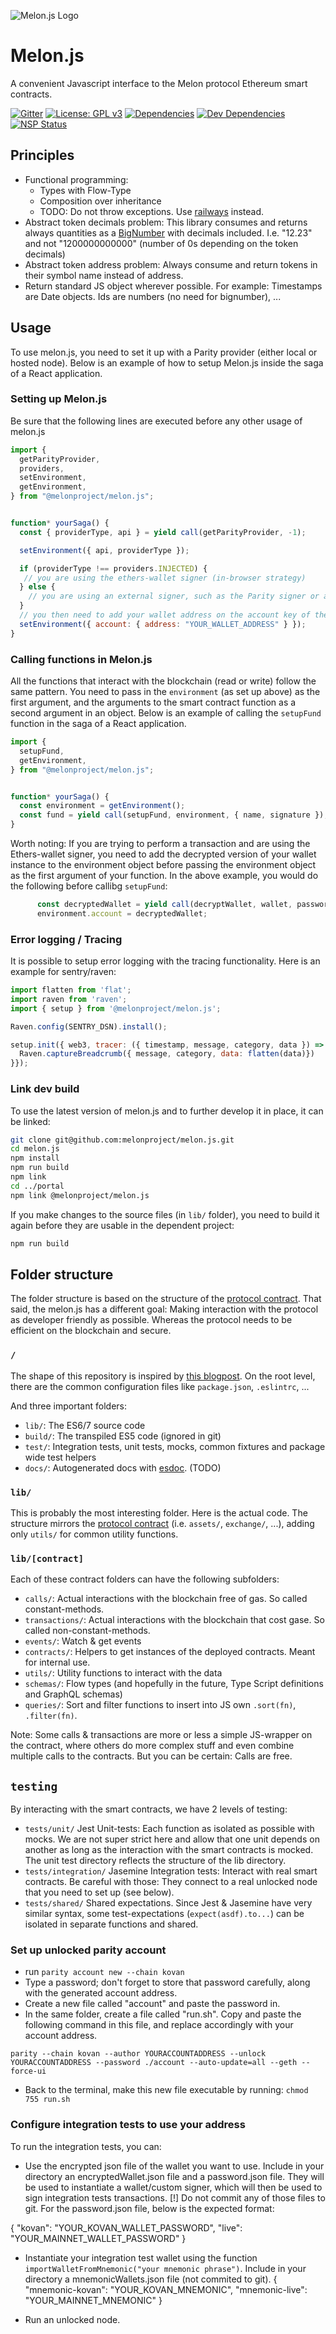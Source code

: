 ![Melon.js Logo](https://github.com/melonproject/branding/blob/master/melonjs/03_melonjs_logo.png?raw=true)

Melon.js
========

A convenient Javascript interface to the Melon protocol Ethereum smart contracts.

[![Gitter][gitter-badge]][gitter-url]
[![License: GPL v3][license-badge]][license-badge-url]
[![Dependencies][dependencies-badge]][dependencies-badge-url]
[![Dev Dependencies][devDependencies-badge]][devDependencies-badge-url]
[![NSP Status][NSP Status badge]][NSP Status]

## Principles

- Functional programming:
  - Types with Flow-Type
  - Composition over inheritance
  - TODO: Do not throw exceptions. Use [railways](http://fsharpforfunandprofit.com/rop/) instead.
- Abstract token decimals problem: This library consumes and returns always
  quantities as a [BigNumber] with decimals included. I.e. "12.23" and not 
  "1200000000000" (number of 0s depending on the token decimals)
- Abstract token address problem: Always consume and return tokens in their 
  symbol name instead of address.
- Return standard JS object wherever possible. For example: Timestamps are Date objects. Ids are numbers (no need for bignumber), ...

## Usage

To use melon.js, you need to set it up with a Parity provider (either local or hosted node). Below is an example of how to setup Melon.js inside the saga of a React application.

### Setting up Melon.js

Be sure that the following lines are executed before any other usage of
melon.js

```javascript
import {
  getParityProvider,
  providers,
  setEnvironment,
  getEnvironment,
} from "@melonproject/melon.js";


function* yourSaga() {
  const { providerType, api } = yield call(getParityProvider, -1);

  setEnvironment({ api, providerType });

  if (providerType !== providers.INJECTED) {
   // you are using the ethers-wallet signer (in-browser strategy)
  } else {
    // you are using an external signer, such as the Parity signer or an unlocked node
  }
  // you then need to add your wallet address on the account key of the environment object
  setEnvironment({ account: { address: "YOUR_WALLET_ADDRESS" } });
}
```

### Calling functions in Melon.js

All the functions that interact with the blockchain (read or write) follow the same pattern. You need to pass in the `environment` (as set up above) as the first argument, and the arguments to the smart contract function as a second argument in an object. Below is an example of calling the `setupFund` function in the saga of a React application.

```javascript
import {
  setupFund,
  getEnvironment,
} from "@melonproject/melon.js";


function* yourSaga() {
  const environment = getEnvironment();
  const fund = yield call(setupFund, environment, { name, signature });
}
```

Worth noting: If you are trying to perform a transaction and are using the Ethers-wallet signer, you need to add the decrypted version of your wallet instance to the environment object before passing the environment object as the first argument of your function. In the above example, you would do the following before callibg `setupFund`: 

```javascript
      const decryptedWallet = yield call(decryptWallet, wallet, password);
      environment.account = decryptedWallet;
 ```



### Error logging / Tracing
It is possible to setup error logging with the tracing functionality. Here is an example for sentry/raven:

```javascript
import flatten from 'flat';
import raven from 'raven';
import { setup } from '@melonproject/melon.js';

Raven.config(SENTRY_DSN).install();

setup.init({ web3, tracer: ({ timestamp, message, category, data }) => {
  Raven.captureBreadcrumb({ message, category, data: flatten(data)})
}});
```

### Link dev build

To use the latest version of melon.js and to further develop it in place,
it can be linked:

```bash
git clone git@github.com:melonproject/melon.js.git
cd melon.js
npm install
npm run build
npm link
cd ../portal
npm link @melonproject/melon.js
```

If you make changes to the source files (in `lib/` folder), you need to
build it again before they are usable in the dependent project:
```bash
npm run build
```

## Folder structure

The folder structure is based on the structure of the 
[protocol contract]. That said, the melon.js has a different
goal: Making interaction with the protocol as developer friendly as possible.
Whereas the protocol needs to be efficient on the blockchain and secure.


### `/`
The shape of this repository is inspired by [this blogpost][hacker noon react lib].
On the root level, there are the common configuration files like `package.json`,
`.eslintrc`, ...

And three important folders:

- `lib/`: The ES6/7 source code
- `build/`: The transpiled ES5 code (ignored in git)
- `test/`: Integration tests, unit tests, mocks, common fixtures and package 
  wide test helpers
- `docs/`: Autogenerated docs with [esdoc]. (TODO)


### `lib/`
This is probably the most interesting folder. Here is the actual code. The 
structure mirrors the [protocol contract] (i.e. `assets/`, `exchange/`, ...),
adding only `utils/` for common utility functions.

### `lib/[contract]`
Each of these contract folders can have the following subfolders:

- `calls/`: Actual interactions with the blockchain free of gas.
  So called constant-methods.
- `transactions/`: Actual interactions with the blockchain that cost gase. 
  So called non-constant-methods.
- `events/`: Watch & get events 
- `contracts/`: Helpers to get instances of the deployed contracts. Meant for 
  internal use. 
- `utils/`: Utility functions to interact with the data
- `schemas/`: Flow types (and hopefully in the future, Type Script definitions
  and GraphQL schemas)
- `queries/`: Sort and filter functions to insert into JS own `.sort(fn)`,
  `.filter(fn)`.

Note: Some calls & transactions are more or less a simple JS-wrapper on the
contract, where others do more complex stuff and even combine multiple calls
to the contracts. But you can be certain: Calls are free.

## `testing`

By interacting with the smart contracts, we have 2 levels of testing:

- `tests/unit/` Jest Unit-tests: Each function as isolated as possible with mocks.
  We are not super strict here and allow that one unit depends on another as
  long as the interaction with the smart contracts is mocked. The unit test
  directory reflects the structure of the lib directory.
- `tests/integration/` Jasemine Integration tests: Interact with real smart contracts.
  Be careful with those: They connect to a real unlocked node that you need to set up (see below).
- `tests/shared/` Shared expectations. Since Jest & Jasemine have very similar 
  syntax, some test-expectations (`expect(asdf).to...`) can be isolated in 
  separate functions and shared.

### Set up unlocked parity account
- run `parity account new --chain kovan`
- Type a password; don't forget to store that password carefully, along with the generated account address.
- Create a new file called "account" and paste the password in.
- In the same folder, create a file called "run.sh". Copy and paste the following command in this file, and replace accordingly with your account address.

`parity --chain kovan --author YOURACCOUNTADDRESS --unlock YOURACCOUNTADDRESS --password ./account --auto-update=all --geth --force-ui`

- Back to the terminal, make this new file executable by running: `chmod 755 run.sh`

### Configure integration tests to use your address

To run the integration tests, you can: 

- Use the encrypted json file of the wallet you want to use. Include in your directory an encryptedWallet.json file and a password.json file. They will be used to instantiate a wallet/custom signer, which will then be used to sign integration tests transactions. [!] Do not commit any of those files to git.
For the password.json file, below is the expected format:

{
  "kovan": "YOUR_KOVAN_WALLET_PASSWORD",
  "live": "YOUR_MAINNET_WALLET_PASSWORD"
}

- Instantiate your integration test wallet using the function `importWalletFromMnemonic("your mnemonic phrase")`. Include in your directory a mnemonicWallets.json file (not commited to git). 
{
  "mnemonic-kovan": "YOUR_KOVAN_MNEMONIC",
  "mnemonic-live": "YOUR_MAINNET_MNEMONIC"
}

- Run an unlocked node. 


[gitter-badge]: https://img.shields.io/gitter/room/melonproject/general.js.svg?style=flat-square
[gitter-url]: https://gitter.im/melonproject/general?utm_source=badge&utm_medium=badge&utm_campaign=pr-badge&utm_content=badge
[license-badge]: https://img.shields.io/badge/License-GPL%20v3-blue.svg?style=flat-square
[license-badge-url]: ./LICENSE
[dependencies-badge]: https://img.shields.io/david/melonproject/melon.js.svg?style=flat-square
[dependencies-badge-url]: https://david-dm.org/melonproject/melon.js
[devDependencies-badge]: https://img.shields.io/david/dev/melonproject/melon.js.svg?style=flat-square
[devDependencies-badge-url]: https://david-dm.org/melonproject/portal#info=devDependencies
[NSP Status badge]: https://nodesecurity.io/orgs/melonproject/projects/cb1dd04e-1069-4ffd-8210-70ec757ed3de/badge?style=flat-square
[NSP Status]: https://nodesecurity.io/orgs/melonproject/projects/cb1dd04e-1069-4ffd-8210-70ec757ed3de

[BigNumber]: https://mikemcl.github.io/bignumber.js/
[protocol contract]: https://github.com/melonproject/protocol/tree/master/contracts
[hacker noon react lib]: https://hackernoon.com/building-a-react-component-library-part-1-d8a1e248fe6c
[esdoc]: https://esdoc.org/

